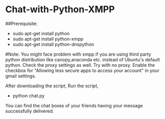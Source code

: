 # Chat-with-Python-XMPP

##Prerequisite:
- sudo apt-get install python
- sudo apt-get install python-xmpp
- sudo apt-get install python-dnspython

#Note: You might face problem with xmpp if you are using third party python distribution like canopy,anaconda etc. instead of Ubuntu's default python. Check the proxy settings as well. Try with no proxy. Enable the checkbox for "Allowing less secure apps to access your account" in your gmail settings.

After downloading the script,
Run the script,
- python chat.py

You can find the chat boxes of your friends having your message successfully delivered.
